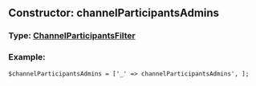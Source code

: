 ## Constructor: channelParticipantsAdmins  



### Type: [ChannelParticipantsFilter](../types/ChannelParticipantsFilter.md)

### Example:


```
$channelParticipantsAdmins = ['_' => channelParticipantsAdmins', ];
```